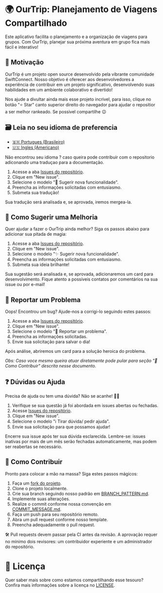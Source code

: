 # 🌍 OurTrip: Planejamento de Viagens Compartilhado

Este aplicativo facilita o planejamento e a organização de viagens para grupos. Com OurTrip, planejar sua próxima aventura em grupo fica mais fácil e interativo!

## 🌟 Motivação

OurTrip é um projeto open source desenvolvido pela vibrante comunidade SwiftConnect. Nosso objetivo é oferecer aos desenvolvedores a experiência de contribuir em um projeto significativo, desenvolvendo suas habilidades em um ambiente colaborativo e divertido!

Nos ajude a divultar ainda mais esse projeto incrivel, para isso, clique no botão "⭐️ Star" canto superior direito do navegador para ajudar o repositior a ser melhor rankeado. Se possivel compartilhe 😉

## 🗃️ Leia no seu idioma de preferencia

- [🇧🇷 Portugues (Brasileiro)](./Docs/PtBr/README.md)
- [🇺🇸 Ingles (Americano)](./README.md)

Não encontrou seu idioma ? caso queira pode contribuir com o repositorio adiconando uma traduçao para a documentação.

1. Acesse a aba [Issues do repositório](https://github.com/PaoloProdossimoLopes/OurTrip/issues).
2. Clique em "New issue".
3. Selecione o modelo "💬 Sugerir nova funcionalidade".
4. Preencha as informações solicitadas com entusiasmo.
5. Submeta sua tradução!

Sua tradução será analisada e, se aprovada, iremos mergea-la.

## 🚀 Como Sugerir uma Melhoria

Quer ajudar a fazer o OurTrip ainda melhor? Siga os passos abaixo para adicionar sua pitada de magia:

1. Acesse a aba [Issues do repositório](https://github.com/PaoloProdossimoLopes/OurTrip/issues).
2. Clique em "New issue".
3. Selecione o modelo "✨ Sugerir nova funcionalidade".
4. Preencha as informações solicitadas com entusiasmo.
5. Submeta sua ideia brilhante!

Sua sugestão será analisada e, se aprovada, adicionaremos um card para desenvolvimento. Fique atento a possíveis contatos por comentários na sua issue ou por e-mail!

## 🐞 Reportar um Problema

Oops! Encontrou um bug? Ajude-nos a corrigi-lo seguindo estes passos:

1. Acesse a aba [Issues do repositório](https://github.com/PaoloProdossimoLopes/OurTrip/issues).
2. Clique em "New issue".
3. Selecione o modelo "🐛 Reportar um problema".
4. Preencha as informações solicitadas.
5. Envie sua solicitação para salvar o dia!

Após análise, abriremos um card para a solução heroica do problema.

_Obs: Caso voce mesmo queira atuar diretamente pode pular para seção "🤝 Como Contribuir" descrita nesse documento._

## ❓ Dúvidas ou Ajuda

Precisa de ajuda ou tem uma dúvida? Não se acanhe! 🙋‍♂️

1. Verifique se sua questão já foi abordada em issues abertas ou fechadas.
2. Acesse [Issues do repositório](https://github.com/PaoloProdossimoLopes/OurTrip/issues).
3. Clique em "New issue".
4. Selecione o modelo "ℹ️ Tirar dúvida/ pedir ajuda".
5. Envie sua solicitação para que possamos ajudar!

Encerre sua issue após ter sua dúvida esclarecida. Lembre-se: issues inativas por mais de um mês serão fechadas automaticamente, mas podem ser reabertas se necessário.

## 🤝 Como Contribuir

Pronto para colocar a mão na massa? Siga estes passos mágicos:

1. Faça um [fork do projeto](https://docs.github.com/pt/pull-requests/collaborating-with-pull-requests/working-with-forks/about-forks).
2. Clone o projeto localmente.
3. Crie sua branch seguindo nosso padrão em [BRANCH_PATTERN.md](./PtBr/BRANCH_PATTERN.md).
4. Implemente suas alterações.
5. Realize o commit conforme nossa convenção em [COMMIT_MESSAGE.md](./PtBr/COMMIT_MESSAGE.md).
6. Faça um push para seu repositório remoto.
7. Abra um pull request conforme nosso template.
8. Preencha adequadamente o pull request.

🛠 Pull requests devem passar pela CI antes da revisão. A aprovação requer no mínimo dois revisores: um contribuidor experiente e um administrador do repositório.

# 📜 Licença

Quer saber mais sobre como estamos compartilhando esse tesouro? Confira mais informações sobre a licença no [LICENSE](./LICENSE).
